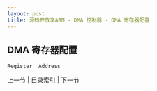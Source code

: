 ```yaml
---
layout: post
title: 源码开放学ARM - DMA 控制器 - DMA 寄存器配置
---
```


## DMA 寄存器配置
	Register  Address 
		


[上一节](chp11-1.html)  |  [目录索引](../index.html)  |  [下一节](chp11-3.html)
